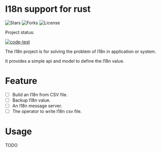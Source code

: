 # I18n support for rust

![Stars](https://img.shields.io/github/stars/Uberate/i18n?label=Stars)
![Forks](https://img.shields.io/github/forks/Uberate/i18n?label=Forks)
![License](https://img.shields.io/github/license/Uberate/i18n?label=LICENSE)

Project status:

[![code-test](https://github.com/Uberate/i18n/actions/workflows/code-test.yml/badge.svg?branch=main)](https://github.com/Uberate/i18n/actions/workflows/code-test.yml)

The I18n project is for solving the problem of I18n in application or system.

It provides a simple api and model to define the I18n value.

# Feature

-[ ] Build an I18n from CSV file.
-[ ] Backup I18n value.
-[ ] An I18n message server.
-[ ] The operator to write I18n csv file.

# Usage
TODO